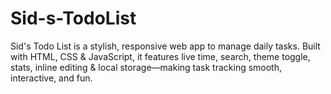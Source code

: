 # Sid-s-TodoList
Sid's Todo List is a stylish, responsive web app to manage daily tasks. Built with HTML, CSS &amp; JavaScript, it features live time, search, theme toggle, stats, inline editing &amp; local storage—making task tracking smooth, interactive, and fun.
